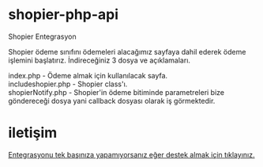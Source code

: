 # shopier-php-api

Shopier Entegrasyon

Shopier ödeme sınıfını ödemeleri alacağımız sayfaya dahil ederek ödeme işlemini başlatırız. İndireceğiniz 3 dosya ve açıklamaları.

index.php - Ödeme almak için kullanılacak sayfa.<br>
includeshopier.php - Shopier class'ı.<br>
shopierNotify.php - Shopier'in ödeme bitiminde parametreleri bize göndereceği dosya yani callback dosyası olarak iş görmektedir.<br>

# iletişim
<a href="https://wa.me/9005383544058">Entegrasyonu tek başınıza yapamıyorsanız eğer destek almak için tıklayınız.</a>
